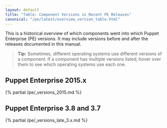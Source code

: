 ```yaml
---
layout: default
title: "Table: Component Versions in Recent PE Releases"
canonical: "/pe/latest/overview_version_table.html"
---
```



This is a historical overview of which components went into which Puppet Enterprise (PE) versions. It may include versions before and after the releases documented in this manual.

> **Tip:** Sometimes, different operating systems use different versions of a component. If a component has multiple versions listed, hover over them to see which operating systems use each one.

## Puppet Enterprise 2015.x

{% partial /pe/_versions_2015.md %}

## Puppet Enterprise 3.8 and 3.7

{% partial /pe/_versions_late_3.x.md %}

